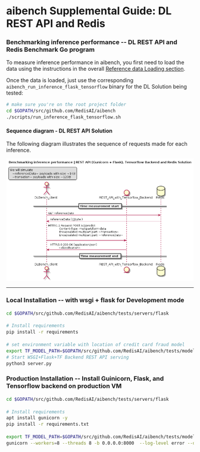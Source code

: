 # aibench Supplemental Guide: DL REST API and Redis


### Benchmarking inference performance -- DL REST API and Redis Benchmark Go program

To measure inference performance in aibench, you first need to load
the data using the instructions in the overall [Reference data Loading section](https://github.com/RedisAI/aibench#reference-data-loading). 

Once the data is loaded,
just use the corresponding `aibench_run_inference_flask_tensorflow` binary for the DL Solution
being tested:

```bash
# make sure you're on the root project folder
cd $GOPATH/src/github.com/RedisAI/aibench
./scripts/run_inference_flask_tensorflow.sh
```


#### Sequence diagram - DL REST API Solution

The following diagram illustrates the sequence of requests made for each inference.

![Sequence diagram - DL REST API Solution][aibench_client_restapi]

[aibench_client_restapi]: ./aibench_client_restapi.png

---

### Local Installation -- with wsgi + flask for Development mode

```bash
cd $GOPATH/src/github.com/RedisAI/aibench/tests/servers/flask

# Install requirements
pip install -r requirements

# set environment variable with location of credit card fraud model
export TF_MODEL_PATH=$GOPATH/src/github.com/RedisAI/aibench/tests/models/tensorflow/creditcardfraud.pb
# Start WSGI+Flask+TF Backend REST API serving
python3 server.py
```

### Production Installation -- Install Guinicorn, Flask, and Tensorflow backend on production VM


```bash
cd $GOPATH/src/github.com/RedisAI/aibench/tests/servers/flask

# Install requirements
apt install gunicorn -y
pip install -r requirements.txt

export TF_MODEL_PATH=$GOPATH/src/github.com/RedisAI/aibench/tests/models/tensorflow/creditcardfraud.pb
gunicorn --workers=8 --threads 8 -b 0.0.0.0:8000  --log-level error --daemon server:app
```
